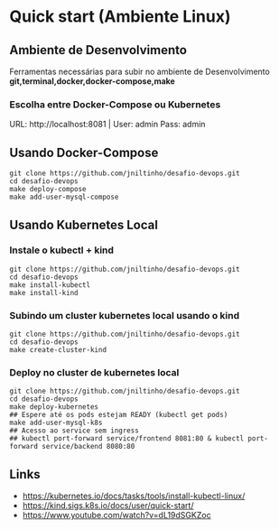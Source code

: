 # Quick start (Ambiente Linux)

## Ambiente de Desenvolvimento

Ferramentas necessárias para subir no ambiente de Desenvolvimento \
**git,terminal,docker,docker-compose,make**

### Escolha entre Docker-Compose ou Kubernetes

URL: http://localhost:8081 | User: admin Pass: admin

## Usando Docker-Compose

```
git clone https://github.com/jniltinho/desafio-devops.git
cd desafio-devops
make deploy-compose
make add-user-mysql-compose
```

## Usando Kubernetes Local

### Instale o kubectl + kind
```
git clone https://github.com/jniltinho/desafio-devops.git
cd desafio-devops
make install-kubectl
make install-kind
```

### Subindo um cluster kubernetes local usando o kind
```
git clone https://github.com/jniltinho/desafio-devops.git
cd desafio-devops
make create-cluster-kind
```

### Deploy no cluster de kubernetes local
```
git clone https://github.com/jniltinho/desafio-devops.git
cd desafio-devops
make deploy-kubernetes
## Espere até os pods estejam READY (kubectl get pods)
make add-user-mysql-k8s
## Acesso ao service sem ingress
## kubectl port-forward service/frontend 8081:80 & kubectl port-forward service/backend 8080:80
```

## Links
- https://kubernetes.io/docs/tasks/tools/install-kubectl-linux/
- https://kind.sigs.k8s.io/docs/user/quick-start/
- https://www.youtube.com/watch?v=dL19dSGKZoc
